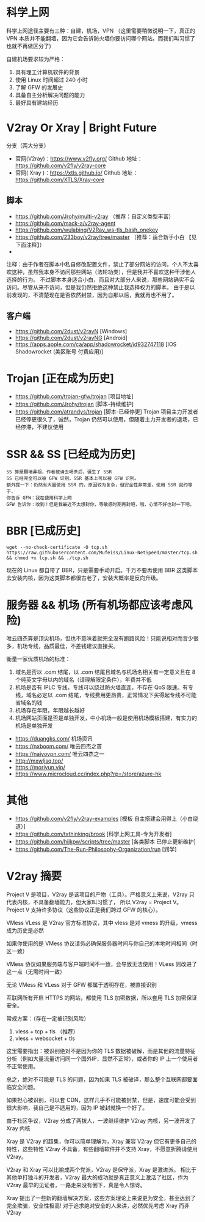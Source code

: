 # 科学上网
科学上网途径主要有三种：自建，机场，VPN （这里需要稍微说明一下，真正的 VPN 本质并不能翻墙，因为它会告诉防火墙你要访问哪个网站。而我们叫习惯了也就不再做区分了)

自建机场要求较为严格：
1. 具有理工计算机软件的背景
2. 使用 Linux 时间超过 240 小时
3. 了解 GFW 的发展史
4. 具备自主分析解决问题的能力
5. 最好具有建站经历
# V2ray Or Xray | Bright Future
分支（两大分支）
- 官网(V2ray)：<https://www.v2fly.org/> Github 地址：<https://github.com/v2fly/v2ray-core> 
- 官网( Xray )：<https://xtls.github.io/> Github 地址：<https://github.com/XTLS/Xray-core>

## 脚本
- https://github.com/Jrohy/multi-v2ray （推荐：自定义类型丰富）
- https://github.com/mack-a/v2ray-agent
- https://github.com/wulabing/V2Ray_ws-tls_bash_onekey
- https://github.com/233boy/v2ray/tree/master （推荐：适合新手小白 【见下面注释】）
- 
注释：由于作者在脚本中私自修改配置文件，禁止了部分网站的访问，个人不太喜欢这种，虽然我本身不访问那些网站（法轮功类），但是我并不喜欢这种干涉他人选择的行为。
不过脚本本身适合小白，而且对大部分人来说，那些网站确实不会访问。尽管从来不访问，但是我仍然拒绝这种禁止我选择权力的脚本。
由于是以前发现的，不清楚现在是否依然封禁，因为自那以后，我就再也不用了。

## 客户端
- https://github.com/2dust/v2rayN [Windows]
- https://github.com/2dust/v2rayNG [Android]
- https://apps.apple.com/ca/app/shadowrocket/id932747118 [IOS Shadowrocket (美区账号 付费应用)]

# Trojan [正在成为历史]
- <https://github.com/trojan-gfw/trojan> [项目地址]
- <https://github.com/Jrohy/trojan> [脚本-持续维护]
- <https://github.com/atrandys/trojan> [脚本-已经停更]
Trojan 项目主力开发者已经停更很久了，诚然，Trojan 仍然可以使用，但随着主力开发者的退场，已经停滞，不建议使用
# SSR && SS [已经成为历史]
```
SS 算是翻墙鼻祖，作者被请去喝茶后，诞生了 SSR
SS 已经完全可以被 GFW 识别，SSR 基本上可以被 GFW 识别。
额外提一下：仍然有大量使用 SSR 的，原因较为复杂，但安全性非常差，使用 SSR 就约等于，
你告诉 GFW：我在使用科学上网
GFW 告诉你：收到！但是我最近不太想封你，等敏感时期再封吧，哦，心情不好也封一下吧。
```
# BBR [已成历史]
```
wget --no-check-certificate -O tcp.sh https://raw.githubusercontent.com/Mufeiss/Linux-NetSpeed/master/tcp.sh && chmod +x tcp.sh && ./tcp.sh
```
现在的 Linux 都自带了 BBR，只是需要手动开启。千万不要再使用 BBR 这类脚本去安装内核，因为这类脚本都很古老了，安装大概率是反向升级。

# 服务器 && 机场 (所有机场都应该考虑风险)
唯云四杰算是顶尖机场，但也不意味着就完全没有跑路风险！只能说相对而言少很多，机场专线，品质最佳，不差钱建议直接买。

衡量一家优质机场的标准：
1. 域名是否以 .com 结尾，以 .com 结尾且域名与机场名相关有一定意义且在 8 个纯英文字母以内的域名（请理解限定条件），年费并不低
2. 机场是否有 IPLC 专线，专线可以绕过防火墙直连，不存在 QoS 限速。有专线，域名必定以 .com 结尾，专线费用更昂贵，正常情况下买得起专线不可能省域名的钱
3. 机场存在年限，年限越长越好
4. 机场网站页面是否是单独开发，中小机场一般是使用机场模板搭建，有实力的机场是单独开发

- <https://duangks.com/> 机场资讯
- <https://nxboom.com/> 唯云四杰之首
- <https://naiyovpn.com/> 唯云四杰之一
- <http://mxwljsq.top/>
- <https://moriyun.vip/>
- <https://www.microcloud.cc/index.php?rp=/store/azure-hk> 
# 其他
- <https://github.com/v2fly/v2ray-examples> [模板 自主搭建会用得上（小白绕道）]
- <https://github.com/txthinking/brook> [科学上网工具-专为开发者]
- <https://github.com/hijkpw/scripts/tree/master> [各类脚本 已停止更新维护]
- <https://github.com/The-Run-Philosophy-Organization/run> [润学]

# V2ray 摘要
Project V 是项目，V2ray 是该项目的产物（工具）。严格意义上来说，V2ray 只代表内核，不具备翻墙能力，但大家叫习惯了，
所以 V2ray = Project V。Project V 支持许多协议（这些协议正是我们跨过 GFW 的核心）。

VMess VLess 是 V2ray 官方标准协议，其中 vless 是对 vmess 的升级，vmess 成为历史是必然

如果你使用的是 VMess 协议请务必确保服务器时间与你自己的本地时间相同（时区一致）

VMess 协议如果服务端与客户端时间不一致，会导致无法使用！VLess 则改进了这一点（无需时间一致）

无论 VMess 和 VLess 对于 GFW 都属于透明存在，被直接识别

互联网所有开启 HTTPS 的网站，都使用 TLS 加密数据，所以套用 TLS 加密保证安全。

常规方案：（存在一定被识别风险）
1. vless + tcp + tls （推荐）
2. vless + websocket + tls

这里需要指出：被识别绝对不是因为你的 TLS 数据被破解，而是其他的流量特征分析（例如大量流量访问同一个国外IP，显然不正常），或者你的 IP 上一个使用者不正常使用。

总之，绝对不可能是 TLS 的问题，因为如果 TLS 被破译，那么整个互联网都要面临安全问题。

如果担心被识别，可以套 CDN，这样几乎不可能被封禁，但是，速度可能会受到很大影响，我自己是不适用的，因为 IP 被封就换一个好了。

由于社区争议，V2ray 分成了两拨人，一波继续维护 V2ray 内核，另一波开发了 Xray 内核

Xray 是 V2ray 的超集，你可以简单理解为，Xray 兼容 V2ray 但它有更多自己的特性，这些特性 V2ray 不具备，有些翻墙软件并不支持 Xray，不愿意折腾请使用 V2ray。

V2ray 和 Xray 可以比喻成两个党派，V2ray 是保守派，Xray 是激进派。
相比于其他单打独斗的开发者，V2ray 最大的成功就是真正意义上激活了社区，作为 V2ray 最早的见证者，一路走来没有倒下，真是令人惊讶。

Xray 提出了一些新的翻墙解决方案，这些方案理论上来说更为安全，甚至达到了完全欺骗，安全性极高! 对于追求绝对安全的人来讲，必然优先考虑 Xray 而非 V2ray
